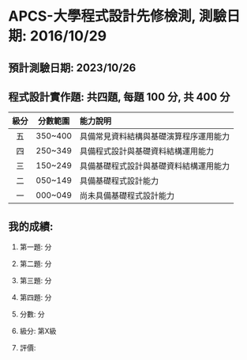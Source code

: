 # APCS-大學程式設計先修檢測, 測驗日期: 2016/10/29

## 預計測驗日期: 2023/10/26

## 程式設計實作題: 共四題, 每題 100 分, 共 400 分

| 級分 | 分數範圍 | 能力說明                                       |
|:----:|:--------:|:--------------------------------------------|
| 五   | 350~400  | 具備常見資料結構與基礎演算程序運用能力          |
| 四   | 250~349  | 具備程式設計與基礎資料結構運用能力            |
| 三   | 150~249  | 具備基礎程式設計與基礎資料結構運用能力        |
| 二   | 050~149  | 具備基礎程式設計能力                         |
| 一   | 000~049  | 尚未具備基礎程式設計能力                     |

## 我的成績:
1. 第一題: 分
2. 第二題: 分
3. 第三題: 分
4. 第四題: 分

1. 分數: 分
2. 級分: 第X級
3. 評價: 
